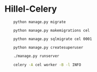 # Hillel-Celery

```
    python manage.py migrate
```
```
    python manage.py makemigrations cel
```
```
    python manage.py sqlmigrate cel 0001
```
```
    python manage.py createsuperuser
```
```bash
    ./manage.py runserver
```
```bash
    celery -A cel worker -B -l INFO
```
